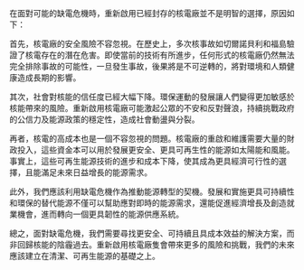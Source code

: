 在面對可能的缺電危機時，重新啟用已經封存的核電廠並不是明智的選擇，原因如下：

首先，核電廠的安全風險不容忽視。在歷史上，多次核事故如切爾諾貝利和福島驗證了核電存在的潛在危害。即使當前的技術有所進步，任何形式的核電廠仍然無法完全排除事故的可能性，一旦發生事故，後果將是不可逆轉的，將對環境和人類健康造成長期的影響。

其次，社會對核能的信任度已經大幅下降。環保運動的發展讓人們變得更加敏感於核能帶來的風險。重新啟用核電廠可能激起公眾的不安和反對聲浪，持續挑戰政府的公信力及能源政策的穩定性，造成社會動盪與分裂。

再者，核電的高成本也是一個不容忽視的問題。核電廠的重啟和維護需要大量的財政投入，這些資金本可以用於發展更安全、更具可再生性的能源如太陽能和風能。事實上，這些可再生能源技術的進步和成本下降，使其成為更具經濟可行性的選擇，且能滿足未來日益增長的能源需求。

此外，我們應該利用缺電危機作為推動能源轉型的契機。發展和實施更具可持續性和環保的替代能源不僅可以幫助應對即時的能源需求，還能促進經濟增長及創造就業機會，進而轉向一個更具韌性的能源供應系統。

總之，面對缺電危機，我們需要尋找更安全、可持續且具成本效益的解決方案，而非回歸核能的陰霾過去。重新啟用核電廠隻會帶來更多的風險和挑戰，我們的未來應該建立在清潔、可再生能源的基礎之上。